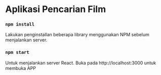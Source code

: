 # Aplikasi Pencarian Film

### `npm install`

Lakukan penginstallan beberapa library menggunakan NPM sebelum menjalankan server.

### `npm start`

Untuk menjalankan server React.
Buka pada http://localhost:3000 untuk membuka APP